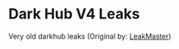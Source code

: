# Dark Hub V4 Leaks

Very old darkhub leaks
(Original by: [LeakMaster](https://github.com/LeakMaster))
